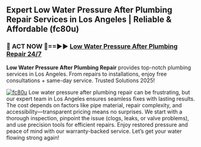 ## Expert Low Water Pressure After Plumbing Repair Services in Los Angeles | Reliable & Affordable (fc80u)  

<h3>🚿 ACT NOW 🌟==►► <a href="https://tinyurl.com/2ne6vx2x" rel="nofollow">Low Water Pressure After Plumbing Repair 24/7</a></h3>

**Low Water Pressure After Plumbing Repair** provides top-notch plumbing services in Los Angeles. From repairs to installations, enjoy free consultations + same-day service. Trusted Solutions 2025!

[![fc80u](https://i.imgur.com/4PFF4AK.jpeg)](https://tinyurl.com/2ne6vx2x)
Low water pressure after plumbing repair can be frustrating, but our expert team in Los Angeles ensures seamless fixes with lasting results. The cost depends on factors like pipe material, repair complexity, and accessibility—transparent pricing means no surprises. We start with a thorough inspection, pinpoint the issue (clogs, leaks, or valve problems), and use precision tools for efficient repairs. Enjoy restored pressure and peace of mind with our warranty-backed service. Let’s get your water flowing strong again!